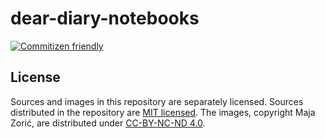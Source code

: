 # dear-diary-notebooks

[![Commitizen friendly][commitizen_badge]][commitizen]

## License

Sources and images in this repository are separately licensed. Sources
distributed in the repository are [MIT licensed][license]. The images, copyright
Maja Zorić, are distributed under [CC-BY-NC-ND 4.0][by_nc_nd].

[license]: LICENSE
[by_nc_nd]: https://creativecommons.org/licenses/by-nc-nd/4.0/

[commitizen]: http://commitizen.github.io/cz-cli/
[commitizen_badge]: https://img.shields.io/badge/commitizen-friendly-brightgreen.svg
